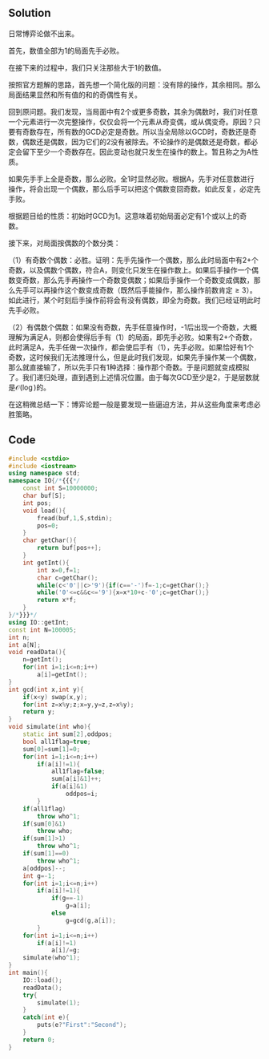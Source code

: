 ## Solution

日常博弈论做不出来。

首先，数值全部为1的局面先手必败。

在接下来的过程中，我们只关注那些大于1的数值。

按照官方题解的思路，首先想一个简化版的问题：没有除的操作，其余相同。那么局面结果显然和所有值的和的奇偶性有关。

回到原问题。我们发现，当局面中有2个或更多奇数，其余为偶数时，我们对任意一个元素进行一次完整操作，仅仅会将一个元素从奇变偶，或从偶变奇。原因？只要有奇数存在，所有数的GCD必定是奇数。所以当全局除以GCD时，奇数还是奇数，偶数还是偶数，因为它们的2没有被除去。不论操作的是偶数还是奇数，都必定会留下至少一个奇数存在。因此变动也就只发生在操作的数上。暂且称之为A性质。

如果先手手上全是奇数，那么必败。全1时显然必败。根据A，先手对任意数进行操作，将会出现一个偶数，那么后手可以把这个偶数变回奇数。如此反复，必定先手败。

根据题目给的性质：初始时GCD为1。这意味着初始局面必定有1个或以上的奇数。

接下来，对局面按偶数的个数分类：

（1）有奇数个偶数：必胜。证明：先手先操作一个偶数，那么此时局面中有2+个奇数，以及偶数个偶数，符合A，则变化只发生在操作数上。如果后手操作一个偶数变奇数，那么先手再操作一个奇数变偶数；如果后手操作一个奇数变成偶数，那么先手可以再操作这个数变成奇数（既然后手能操作，那么操作前数肯定$\ge 3$）。如此进行，某个时刻后手操作前将会有没有偶数，即全为奇数。我们已经证明此时先手必败。

（2）有偶数个偶数：如果没有奇数，先手任意操作时，-1后出现一个奇数，大概理解为满足A，则都会使得后手有（1）的局面，即先手必败。如果有2+个奇数，此时满足A，先手任做一次操作，都会使后手有（1），先手必败。如果恰好有1个奇数，这时候我们无法推理什么，但是此时我们发现，如果先手操作某一个偶数，那么就直接输了，所以先手只有1种选择：操作那个奇数。于是问题就变成模拟了。我们递归处理，直到遇到上述情况位置。由于每次GCD至少是2，于是层数就是$\mathcal O(\log)$的。



在这稍微总结一下：博弈论题一般是要发现一些逼迫方法，并从这些角度来考虑必胜策略。



## Code

```c++
#include <cstdio>
#include <iostream>
using namespace std;
namespace IO{/*{{{*/
    const int S=10000000;
    char buf[S];
    int pos;
    void load(){
        fread(buf,1,S,stdin);
        pos=0;
    }
    char getChar(){
        return buf[pos++];
    }
    int getInt(){
        int x=0,f=1;
        char c=getChar();
        while(c<'0'||c>'9'){if(c=='-')f=-1;c=getChar();}
        while('0'<=c&&c<='9'){x=x*10+c-'0';c=getChar();}
        return x*f;
    }
}/*}}}*/
using IO::getInt;
const int N=100005;
int n;
int a[N];
void readData(){
    n=getInt();
    for(int i=1;i<=n;i++)
        a[i]=getInt();
}
int gcd(int x,int y){
    if(x<y) swap(x,y);
    for(int z=x%y;z;x=y,y=z,z=x%y);
    return y;
}
void simulate(int who){
    static int sum[2],oddpos;
    bool all1flag=true;
    sum[0]=sum[1]=0;
    for(int i=1;i<=n;i++)
        if(a[i]!=1){
            all1flag=false;
            sum[a[i]&1]++;
            if(a[i]&1)
                oddpos=i;
        }
    if(all1flag)
        throw who^1;
    if(sum[0]&1)
        throw who;
    if(sum[1]>1)
        throw who^1;
    if(sum[1]==0)
        throw who^1;
    a[oddpos]--;
    int g=-1;
    for(int i=1;i<=n;i++)
        if(a[i]!=1){
            if(g==-1)
                g=a[i];
            else
                g=gcd(g,a[i]);
        }
    for(int i=1;i<=n;i++)
        if(a[i]!=1)
            a[i]/=g;
    simulate(who^1);
}
int main(){
    IO::load();
    readData();
    try{
        simulate(1);
    }
    catch(int e){
        puts(e?"First":"Second");
    }
    return 0;
}
```

